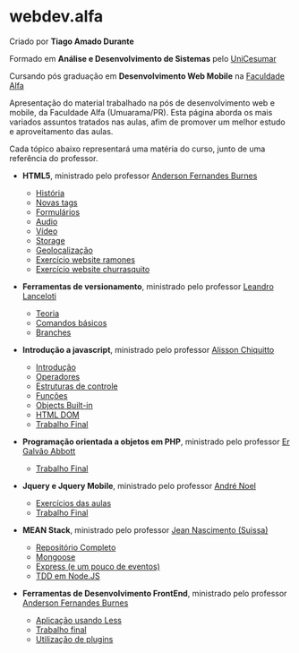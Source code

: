# webdev.alfa

Criado por **Tiago Amado Durante**

Formado em **Análise e Desenvolvimento de Sistemas** pelo [UniCesumar](http://www.unicesumar.edu.br/site.php)

Cursando pós graduação em **Desenvolvimento Web Mobile** na [Faculdade Alfa](http://www.alfaumuarama.com.br/faculdade/)

Apresentação do material trabalhado na pós de desenvolvimento web e mobile, da Faculdade Alfa (Umuarama/PR). Esta página aborda os mais variados assuntos tratados nas aulas, afim de promover um melhor estudo e aproveitamento das aulas.

Cada tópico abaixo representará uma matéria do curso, junto de uma referência do professor.

- **HTML5**, ministrado pelo professor [Anderson Fernandes Burnes](http://professorburnes.com.br/index)
  - [História](./html5/historia.md)
  - [Novas tags](./html5/novas_tags.md)
  - [Formulários](./html5/forms.md)
  - [Audio](./html5/audio.md)
  - [Vídeo](./html5/video.md)
  - [Storage](./html5/storage.md)
  - [Geolocalização](./html5/geo.md)
  - [Exercício website ramones](https://github.com/tiagodurante/exercicio-ramones-responsivo-pos)
  - [Exercício website churrasquito](https://github.com/tiagodurante/exercicio-churrasquito-html5-pos)


- **Ferramentas de versionamento**, ministrado pelo professor [Leandro Lanceloti](http://www.linkedin.com/in/leandro-lanceloti-a4850211)
  - [Teoria](./versionamento/primeira_aula.md)
  - [Comandos básicos](./versionamento/primeira_aula_comandos.md)
  - [Branches](./versionamento/primeira_aula_branches.md)


- **Introdução a javascript**, ministrado pelo professor [Alisson Chiquitto](http://www.linkedin.com/in/chiquitto)
    - [Introdução](./javascript/introducao.md)
    - [Operadores](./javascript/operadores.md)
    - [Estruturas de controle](./javascript/estruturas_controle.md)
    - [Funções](./javascript/funcoes.md)
    - [Objects Built-in](./javascript/objects_built_in.md)
    - [HTML DOM](./javascript/dom.md)
    - [Trabalho Final](https://github.com/tiagodurante/trabalho-javascript-chiquitto-pos)


- **Programação orientada a objetos em PHP**, ministrado pelo professor [Er Galvão Abbott](https://github.com/galvao)
    - [Trabalho Final](https://github.com/tiagodurante/implementacao-concreta-baseada-em-abstracoes-tiagodurante)


- **Jquery e Jquery Mobile**, ministrado pelo professor [André Noel](https://twitter.com/programadorreal)
    - [Exercícios das aulas](https://github.com/tiagodurante/jquery-andrenoel-pos)
    - [Trabalho Final](https://github.com/tiagodurante/jquery-andrenoel-trabalho-pos)


- **MEAN Stack**, ministrado pelo professor [Jean Nascimento (Suissa)](https://github.com/suissa)
    - [Repositório Completo](https://github.com/tiagodurante/pos-aula-node-js)
    - [Mongoose](https://github.com/tiagodurante/pos-aula-node-js/tree/master/aula-mongoose)
    - [Express (e um pouco de eventos)](https://github.com/tiagodurante/pos-aula-node-js/tree/master/aula-express-events)
    - [TDD em Node.JS](https://github.com/tiagodurante/pos-aula-node-js/tree/master/tdd)


- **Ferramentas de Desenvolvimento FrontEnd**, ministrado pelo professor [Anderson Fernandes Burnes](http://professorburnes.com.br/index)
    - [Aplicação usando Less](https://github.com/tiagodurante/aula-frontend-pos-burnes)
    - [Trabalho final](https://github.com/tiagodurante/aula-frontend-burnes-carsale)
    - [Utilização de plugins](https://github.com/tiagodurante/aula-frontend-burnes-plugins)
